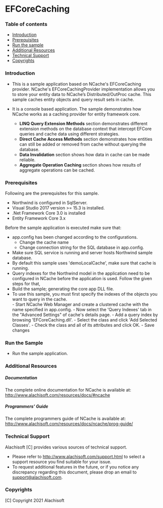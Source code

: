 # EFCoreCaching

### Table of contents

* [Introduction](#introduction)
* [Prerequisites](#prerequisites)
* [Run the sample](#build-and-run-the-sample)
* [Additional Resources](#additional-resources)
* [Technical Support](#technical-support)
* [Copyrights](#copyrights)

### Introduction

- This is a sample application based on NCache's EFCoreCaching provider. NCache's EFCoreCachingProvider implementation allows you to store your entity data to NCache’s Distributed/OutProc cache. This sample caches entity objects and query result sets in cache. 
	
- It is a console based application. The sample demonstrates how NCache works as a caching provider for entity framework core.
	- <b>LINQ Query Extension Methods</b> section demonstrates different extension methods on the database context that intercept EFCore queries and cache data using different strategies.
	- <b>Direct Cache Access Methods</b> section demonstrates how entities can still be added or removed from cache without querying the database.
	- <b>Data Invalidation</b> section shows how data in cache can be made reliable.
	- <b>Aggregate Operation Caching</b> section shows how results of aggregate operations can be cached.

### Prerequisites

Following are the prerequisites for this sample.

- Northwind is configured in SqlServer.
- Visual Studio 2017 version >= 15.3 is installed. 
- .Net Framework Core 3.0 is installed
- Entity Framework Core 3.x

Before the sample application is executed make sure that:

- app.config has been changed according to the configurations. 
	- Change the cache name 
	- Change connection string for the SQL database in app.config.
- Make sure SQL service is running and server hosts Northwind sample database.
- By default this sample uses 'demoLocalCache', make sure that cache is running. 
- Query indexes for the Northwind model in the application need to be configured in NCache before the application is used. Follow the given steps for that,
- Build the sample; generating the core app DLL file.
- To use this sample, you must first specify the indexes of the objects you want to query in the cache.	     
	  - Start NCache Web Manager and create a clustered cache with the name specified in app.config. 
	  - Now select the 'Query Indexes' tab in the "Advanced Settings" of cache's details page.
	  - Add a query index by browsing 'EFCoreCaching.dll'. 
	  - Select the class and click 'Add Selected Classes'.
	  - Check the class and all of its attributes and click OK.
	  - Save changes

### Run the Sample
    
- Run the sample application.

### Additional Resources

##### Documentation
The complete online documentation for NCache is available at:
http://www.alachisoft.com/resources/docs/#ncache

##### Programmers' Guide
The complete programmers guide of NCache is available at:
http://www.alachisoft.com/resources/docs/ncache/prog-guide/

### Technical Support

Alachisoft [C] provides various sources of technical support. 

- Please refer to http://www.alachisoft.com/support.html to select a support resource you find suitable for your issue.
- To request additional features in the future, or if you notice any discrepancy regarding this document, please drop an email to [support@alachisoft.com](mailto:support@alachisoft.com).

### Copyrights

[C] Copyright 2021 Alachisoft 